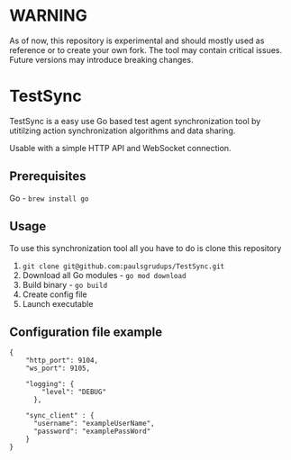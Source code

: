 # WARNING
As of now, this repository is experimental and should mostly used as reference 
or to create your own fork.
The tool may contain critical issues. 
Future versions may introduce breaking changes.

# TestSync
TestSync is a easy use Go based test agent synchronization tool by utitilzing 
action synchronization algorithms and data sharing.

Usable with a simple HTTP API and WebSocket connection.

## Prerequisites
Go - `brew install go`

## Usage
To use this synchronization tool all you have to do is clone this repository
1) `git clone git@github.com:paulsgrudups/TestSync.git`
2) Download all Go modules - `go mod download`
3) Build binary - `go build`
4) Create config file
5) Launch executable

## Configuration file example
```
{
    "http_port": 9104,
    "ws_port": 9105,
    
    "logging": {
        "level": "DEBUG"
      },

    "sync_client" : {
      "username": "exampleUserName",
      "password": "examplePassWord"
    }    
}
```
